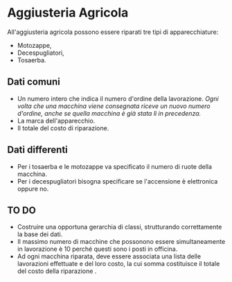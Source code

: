 # Aggiusteria Agricola
All'aggiusteria agricola possono essere riparati tre tipi di apparecchiature: 
- Motozappe, 
- Decespugliatori, 
- Tosaerba. 

## Dati comuni 
- Un numero intero che indica il numero d'ordine della lavorazione. *Ogni volta che una macchina viene consegnata riceve un nuovo numero d'ordine, anche se quella macchina è già stata lì in precedenza.*
- La marca dell'apparecchio. 
- Il totale del costo di riparazione.

## Dati differenti
- Per i tosaerba e le motozappe va specificato il numero di ruote della macchina.
- Per i decespugliatori bisogna specificare se l'accensione è elettronica oppure no.
  
## TO DO
- Costruire una opportuna gerarchia di classi, strutturando correttamente la base dei dati.
- Il massimo numero di macchine che possonono essere simultaneamente in lavorazione è 10 perché questi sono i posti in officina.
- Ad ogni macchina riparata, deve essere associata una lista delle lavorazioni effettuate e del loro costo, la cui somma costituisce il totale del costo della riparazione .